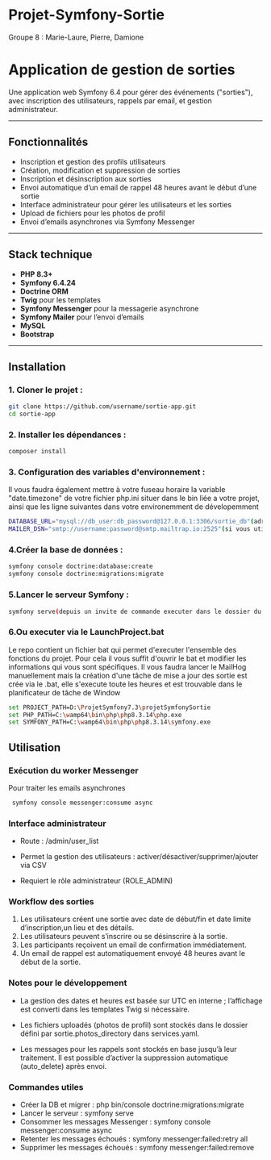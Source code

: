 # Projet-Symfony-Sortie


Groupe 8 : Marie-Laure, Pierre, Damione



# Application de gestion de sorties

Une application web Symfony 6.4 pour gérer des événements ("sorties"), avec inscription des utilisateurs, rappels par email, et gestion administrateur.

---

## Fonctionnalités

- Inscription et gestion des profils utilisateurs
- Création, modification et suppression de sorties
- Inscription et désinscription aux sorties
- Envoi automatique d’un email de rappel 48 heures avant le début d’une sortie
- Interface administrateur pour gérer les utilisateurs et les sorties
- Upload de fichiers pour les photos de profil
- Envoi d’emails asynchrones via Symfony Messenger

---

## Stack technique

- **PHP 8.3+**
- **Symfony 6.4.24**
- **Doctrine ORM**
- **Twig** pour les templates
- **Symfony Messenger** pour la messagerie asynchrone
- **Symfony Mailer** pour l’envoi d’emails
- **MySQL**
- **Bootstrap**

---

## Installation

### 1. Cloner le projet :

```bash
git clone https://github.com/username/sortie-app.git
cd sortie-app
```

### 2. Installer les dépendances :
```bash
composer install
```

### 3. Configuration des variables d'environnement :
Il vous faudra également mettre à votre fuseau horaire la variable "date.timezone" de votre fichier php.ini situer dans le bin liée a votre projet, ainsi que les ligne suivantes dans votre environemment de dévelopemment
```bash
DATABASE_URL="mysql://db_user:db_password@127.0.0.1:3306/sortie_db"(adresse de votre DB local)
MAILER_DSN="smtp://username:password@smtp.mailtrap.io:2525"(si vous utiliser mailHog)
```

### 4.Créer la base de données :
```bash
symfony console doctrine:database:create
symfony console doctrine:migrations:migrate
```

### 5.Lancer le serveur Symfony :

```bash
symfony serve(depuis un invite de commande executer dans le dossier du projet )
```
### 6.Ou executer via le LaunchProject.bat
Le repo contient un fichier bat qui permet d'executer l'ensemble des fonctions du projet.
Pour cela il vous suffit d'ouvrir le bat et modifier les informations qui vous sont
spécifiques. Il vous faudra lancer le MailHog manuellement mais la création d'une tâche de mise a jour des sortie est crée via le .bat,
elle s'execute toute les heures et est trouvable dans le planificateur de tâche de Window

```bash
set PROJECT_PATH=D:\ProjetSymfony7.3\projetSymfonySortie
set PHP_PATH=C:\wamp64\bin\php\php8.3.14\php.exe
set SYMFONY_PATH=C:\wamp64\bin\php\php8.3.14\symfony.exe
```


## Utilisation

### Exécution du worker Messenger
Pour traiter les emails asynchrones

```bash
 symfony console messenger:consume async
 ```

### Interface administrateur
* Route : /admin/user_list

* Permet la gestion des utilisateurs : activer/désactiver/supprimer/ajouter via CSV

* Requiert le rôle administrateur (ROLE_ADMIN)

### Workflow des sorties

1. Les utilisateurs créent une sortie avec date de début/fin et date limite d’inscription,un lieu et des détails.
2. Les utilisateurs peuvent s’inscrire ou se désinscrire à la sortie.
3. Les participants reçoivent un email de confirmation immédiatement.
4. Un email de rappel est automatiquement envoyé 48 heures avant le début de la sortie.

### Notes pour le développement
* La gestion des dates et heures est basée sur UTC en interne ; l’affichage est converti dans les templates Twig si nécessaire.

* Les fichiers uploadés (photos de profil) sont stockés dans le dossier défini par sortie.photos_directory dans services.yaml.

* Les messages pour les rappels sont stockés en base jusqu’à leur traitement. Il est possible d’activer la suppression automatique (auto_delete) après envoi.

### Commandes utiles
* Créer la DB et migrer : php bin/console doctrine:migrations:migrate
* Lancer le serveur : symfony serve
* Consommer les messages Messenger :  symfony console messenger:consume async
* Retenter les messages échoués : symfony messenger:failed:retry all
* Supprimer les messages échoués : symfony messenger:failed:remove
